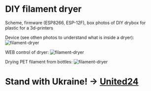 # DIY filament dryer
Scheme, firmware (ESP8266, ESP-12F), box photos of DIY drybox for plastic for a 3d-printers

Device (see othen photos to understand what is inside a dryer):
![filament-dryer](https://github.com/boomsya/filament-dryer/blob/main/20231226_222735.jpg)

WEB control of dryer:
![filament-dryer](https://github.com/boomsya/filament-dryer/blob/main/web-control3.jpg)

Drying PET filament from bottles:
![filament-dryer](https://github.com/boomsya/filament-dryer/blob/main/DSC_0015.jpg)

# Stand with Ukraine! -> [United24](https://u24.gov.ua/)
